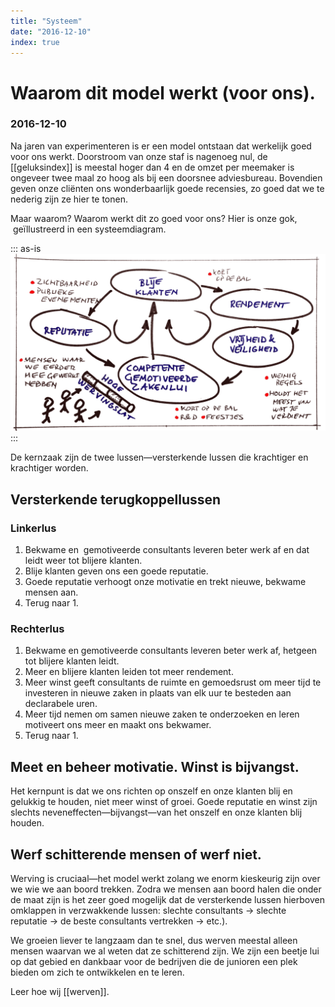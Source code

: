 ```yaml
---
title: "Systeem"
date: "2016-12-10"
index: true
---
```


# Waarom dit model werkt (voor ons).
### 2016-12-10

Na jaren van experimenteren is er een model ontstaan dat werkelijk goed voor ons werkt. Doorstroom van onze staf is nagenoeg nul, de [[geluksindex]] is meestal hoger dan 4 en de omzet per meemaker is ongeveer twee maal zo hoog als bij een doorsnee adviesbureau. Bovendien geven onze cliënten ons wonderbaarlijk goede recensies, zo goed dat we te nederig zijn ze hier te tonen.

Maar waarom? Waarom werkt dit zo goed voor ons? Hier is onze gok,  geïllustreerd in een systeemdiagram.

::: as-is
<img src="dna-systeem-alles-in-een.png">
:::

De kernzaak zijn de twee lussen—versterkende lussen die krachtiger en krachtiger worden.

## Versterkende terugkoppellussen

### Linkerlus

1. Bekwame en  gemotiveerde consultants leveren beter werk af en dat leidt weer tot blijere klanten.
2. Blije klanten geven ons een goede reputatie.
3. Goede reputatie verhoogt onze motivatie en trekt nieuwe, bekwame mensen aan.
4. Terug naar 1.

### Rechterlus

1. Bekwame en gemotiveerde consultants leveren beter werk af, hetgeen tot blijere klanten leidt.
2. Meer en blijere klanten leiden tot meer rendement.
3. Meer winst geeft consultants de ruimte en gemoedsrust om meer tijd te investeren in nieuwe zaken in plaats van elk uur te besteden aan declarabele uren.
4. Meer tijd nemen om samen nieuwe zaken te onderzoeken en leren motiveert ons meer en maakt ons bekwamer.
5. Terug naar 1.

## Meet en beheer motivatie. Winst is bijvangst.

Het kernpunt is dat we ons richten op onszelf en onze klanten blij en gelukkig te houden, niet meer winst of groei. Goede reputatie en winst zijn slechts neveneffecten—bijvangst—van het onszelf en onze klanten blij houden.

## Werf schitterende mensen of werf niet.

Werving is cruciaal—het model werkt zolang we enorm kieskeurig zijn over we wie we aan boord trekken. Zodra we mensen aan boord halen die onder de maat zijn is het zeer goed mogelijk dat de versterkende lussen hierboven omklappen in verzwakkende lussen: slechte consultants → slechte reputatie → de beste consultants vertrekken → etc.).

We groeien liever te langzaam dan te snel, dus werven meestal alleen mensen waarvan we al weten dat ze schitterend zijn. We zijn een beetje lui op dat gebied en dankbaar voor de bedrijven die de junioren een plek bieden om zich te ontwikkelen en te leren.

Leer hoe wij [[werven]].
